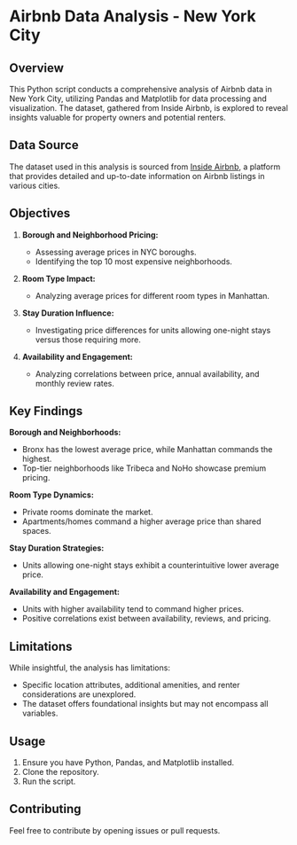 # Airbnb Data Analysis - New York City

## Overview

This Python script conducts a comprehensive analysis of Airbnb data in New York City, utilizing Pandas and Matplotlib for data processing and visualization. The dataset, gathered from Inside Airbnb, is explored to reveal insights valuable for property owners and potential renters.

## Data Source
The dataset used in this analysis is sourced from [Inside Airbnb](http://insideairbnb.com/new-york-city), a platform that provides detailed and up-to-date information on Airbnb listings in various cities.

## Objectives

1. **Borough and Neighborhood Pricing:**
   - Assessing average prices in NYC boroughs.
   - Identifying the top 10 most expensive neighborhoods.

2. **Room Type Impact:**
   - Analyzing average prices for different room types in Manhattan.

3. **Stay Duration Influence:**
   - Investigating price differences for units allowing one-night stays versus those requiring more.

4. **Availability and Engagement:**
   - Analyzing correlations between price, annual availability, and monthly review rates.

## Key Findings

**Borough and Neighborhoods:**
- Bronx has the lowest average price, while Manhattan commands the highest.
- Top-tier neighborhoods like Tribeca and NoHo showcase premium pricing.

**Room Type Dynamics:**
- Private rooms dominate the market.
- Apartments/homes command a higher average price than shared spaces.

**Stay Duration Strategies:**
- Units allowing one-night stays exhibit a counterintuitive lower average price.

**Availability and Engagement:**
- Units with higher availability tend to command higher prices.
- Positive correlations exist between availability, reviews, and pricing.

## Limitations

While insightful, the analysis has limitations:
- Specific location attributes, additional amenities, and renter considerations are unexplored.
- The dataset offers foundational insights but may not encompass all variables.

## Usage

1. Ensure you have Python, Pandas, and Matplotlib installed.
2. Clone the repository.
3. Run the script.

## Contributing

Feel free to contribute by opening issues or pull requests.
